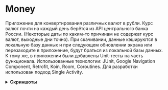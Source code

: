 # Money

Приложение для конвертирования различных валют в рубли. Курс валют почти на каждый день берётся из API центрального банка России. (Некоторые даты по каким-то причинам не содержат курс валют, выходные дни точно).
При скачивании, данные кэшируются в локальную базу данных и при следующем обновлении экрана или перезаходите в приложение, будут браться из локальной базы данных.
К тому же, в приложении были добавлены Unit-тесты на часть функционала. 
Использованные технологии: JUnit, Google Navigation Component, Retrofit, Koin, Room, Coroutines. Для разработки использован подход Single Activity. 

<details>
<summary><b>Скриншоты</b></summary>
    	<br>1. Главный экран приложения:
        <img src="https://i.imgur.com/vibo7mk.jpg" />
        <br>2. Экран ошибки:
        <img src="https://i.imgur.com/SaILIRS.jpg" />
        <br>3. Выбор даты, на которую необходимо получить списиок курсов валют:
        <img src="https://i.imgur.com/dmx7Vow.jpg" />
        <br>4. Экран конвертирования валют:
        <img src="http://i.imgur.com/IfuLLgn.jpg" />
        <img src="https://i.imgur.com/bXH7wWM.jpg" />
        <img src="https://i.imgur.com/k6HB13g.jpg" />
        <img src="https://i.imgur.com/b4tO4dD.jpg" />
</details>
